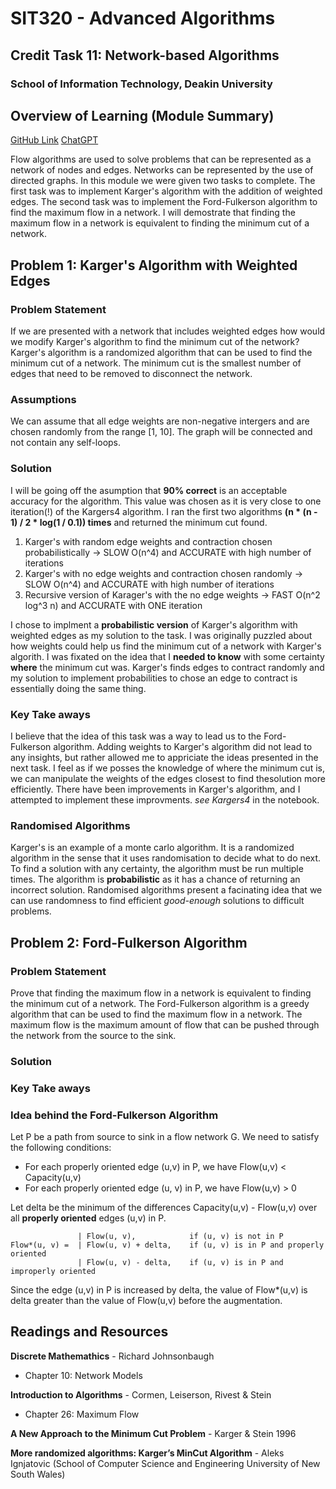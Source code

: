# SIT320 - Advanced Algorithms
## Credit Task 11: Network-based Algorithms
### School of Information Technology, Deakin University

## Overview of Learning (Module Summary)
[GitHub Link](https://github.com/bennyp85/sit320-advanced-algorithms/tree/master/module%2011)
[ChatGPT](https://chat.openai.com/share/141f13b0-f4ba-47e3-9253-688a1542501e)

Flow algorithms are used to solve problems that can be represented as a network of nodes and edges. Networks can be represented by the use of directed graphs.
In this module we were given two tasks to complete. The first task was to implement Karger's algorithm with the addition of weighted edges. The second task was to implement the Ford-Fulkerson algorithm to find the maximum flow in a network.
I will demostrate that finding the maximum flow in a network is equivalent to finding the minimum cut of a network.

## Problem 1: Karger's Algorithm with Weighted Edges

### Problem Statement
If we are presented with a network that includes weighted edges how would we modify Karger's algorithm to find the minimum cut of the network?
Karger's algorithm is a randomized algorithm that can be used to find the minimum cut of a network. 
The minimum cut is the smallest number of edges that need to be removed to disconnect the network.

### Assumptions
We can assume that all edge weights are non-negative intergers and are chosen randomly from the range [1, 10].
The graph will be connected and not contain any self-loops.

### Solution
I will be going off the asumption that **90% correct** is an acceptable accuracy for the algorithm.
This value was chosen as it is very close to one iteration(!) of the Kargers4 algorithm.
I ran the first two algorithms **(n * (n - 1) / 2 * log(1 / 0.1)) times** and returned the minimum cut found.
1. Karger's with random edge weights and contraction chosen probabilistically -> SLOW O(n^4) and ACCURATE with high number of iterations
2. Karger's with no edge weights and contraction chosen randomly -> SLOW O(n^4) and ACCURATE with high number of iterations
3. Recursive version of Karager's with the no edge weights -> FAST O(n^2 log^3 n) and ACCURATE with ONE iteration

I chose to implment a **probabilistic version** of Karger's algorithm with weighted edges as my solution to the task. I was originally puzzled about how weights could help us find the minimum cut of a network with Karger's algorith. I was fixated on the idea that I **needed to know** with some certainty **where** the minimum cut was. Karger's finds edges to contract randomly and my solution to implement probabilities to chose an edge to contract is essentially doing the same thing.


### Key Take aways
I believe that the idea of this task was a way to lead us to the Ford-Fulkerson algorithm. Adding weights to Karger's algorithm did not lead to any insights, but rather allowed me to appriciate the ideas presented in the next task. I feel as if we posses the knowledge of where the minimum cut is, we can manipulate the weights of the edges closest to find thesolution more efficiently. There have been improvements in Karger's algorithm, and I attempted to implement these improvments. *see Kargers4* in the notebook.

### Randomised Algorithms
Karger's is an example of a monte carlo algorithm. It is a randomized algorithm in the sense that it uses randomisation to decide what to do next. To find a solution with any certainty, the algorithm must be run multiple times. The algorithm is **probabilistic** as it has a chance of returning an incorrect solution. Randomised algorithms present a facinating idea that we can use randomness to find efficient *good-enough* solutions to difficult problems.

## Problem 2: Ford-Fulkerson Algorithm

### Problem Statement
Prove that finding the maximum flow in a network is equivalent to finding the minimum cut of a network.
The Ford-Fulkerson algorithm is a greedy algorithm that can be used to find the maximum flow in a network. 
The maximum flow is the maximum amount of flow that can be pushed through the network from the source to the sink.

### Solution

### Key Take aways

###  Idea behind the Ford-Fulkerson Algorithm
Let P be a path from source to sink in a flow network G. We need to satisfy the following conditions:
- For each properly oriented edge (u,v) in P, we have Flow(u,v) < Capacity(u,v)
- For each properly oriented edge (u, v) in P, we have Flow(u,v) > 0

Let delta be the minimum of the differences Capacity(u,v) - Flow(u,v) over all **properly oriented** edges (u,v) in P. 
```
               | Flow(u, v),            if (u, v) is not in P 
Flow*(u, v) =  | Flow(u, v) + delta,    if (u, v) is in P and properly oriented
               | Flow(u, v) - delta,    if (u, v) is in P and improperly oriented
```
Since the edge (u,v) in P is increased by delta, the value of Flow*(u,v) is delta greater than the value of Flow(u,v) before the augmentation.

## Readings and Resources
**Discrete Mathemathics** - Richard Johnsonbaugh
- Chapter 10: Network Models

**Introduction to Algorithms** - Cormen, Leiserson, Rivest & Stein
- Chapter 26: Maximum Flow

**A New Approach to the Minimum Cut Problem** - Karger & Stein 1996

**More randomized algorithms: Karger’s MinCut Algorithm** - Aleks Ignjatovic (School of Computer Science and Engineering University of New South Wales)